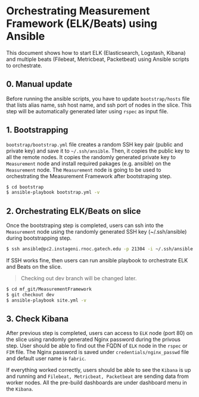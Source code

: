 # Orchestrating Measurement Framework (ELK/Beats) using Ansible

This document shows how to start ELK (Elasticsearch, Logstash, Kibana) and multiple beats (Filebeat, Metricbeat, Packetbeat) using Ansible scripts to orchestrate.

## 0. Manual update

Before running the ansible scripts, you have to update `bootstrap/hosts` file that lists alias name, ssh host name, and ssh port of nodes in the slice. This step will be automatically generated later using `rspec` as input file.

## 1. Bootstrapping

`bootstrap/bootstrap.yml` file creates a random SSH key pair (public and private key) and save it to `~/.ssh/ansible`. Then, it copies the public key to all the remote nodes. It copies the randomly generated private key to `Measurement` node and install required pakages (e.g. ansible) on the `Measurement` node. The `Measurement` node is going to be used to orchestrating the Measurement Framework after bootstraping step.

```bash
$ cd bootstrap
$ ansible-playbook bootstrap.yml -v
```

## 2. Orchestrating ELK/Beats on slice

Once the bootstraping step is completed, users can ssh into the `Measurement` node using the randomly generated SSH key (~/.ssh/ansible) during bootstrapping step.

```bash
$ ssh ansible@pc2.instageni.rnoc.gatech.edu -p 21304 -i ~/.ssh/ansible
```

If SSH works fine, then users can run ansible playbook to orchestrate ELK and Beats on the slice.

> Checking out dev branch will be changed later.

```bash
$ cd mf_git/MeasurementFramework
$ git checkout dev
$ ansible-playbook site.yml -v
```

## 3. Check Kibana

After previous step is completed, users can access to `ELK` node (port 80) on the slice using randomly generated Nginx password during the privous step. User should be able to find out the FQDN of `ELK` node in the `rspec` or `FIM` file. The Nginx password is saved under `credentials/nginx_passwd` file and default user name is `fabric`.

If everything worked correctly, users should be able to see the `Kibana` is up and running and `Filebeat, Metricbeat, Packetbeat` are sending data from worker nodes. All the pre-build dashboards are under dashboard menu in the `Kibana`.
